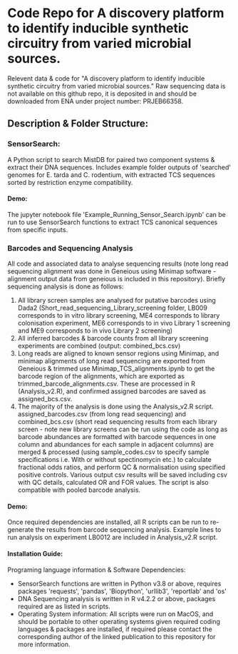 # Code Repo for A discovery platform to identify inducible synthetic circuitry from varied microbial sources.

Relevent data & code for "A discovery platform to identify inducible synthetic circuitry from varied microbial sources."
Raw sequencing data is not available on this github repo, it is deposited in and should be downloaded from ENA under project number: PRJEB66358. 

## Description & Folder Structure: 

### SensorSearch: 
A Python script to search MistDB for paired two component systems &amp; extract their DNA sequences. Includes example folder outputs of 'searched' genomes for E. tarda and C. rodentium, with extracted TCS sequences sorted by restriction enzyme compatibility. 

#### Demo: 
The jupyter notebook file 'Example_Running_Sensor_Search.ipynb' can be run to use SensorSearch functions to extract TCS canonical sequences from specific inputs.

### Barcodes and Sequencing Analysis
All code and associated data to analyse sequencing results (note long read sequencing alignment was done in Geneious using Minimap software - alignment output data from geneious is included in this repository). Briefly sequencing analysis is done as follows: 
1. All library screen samples are analysed for putative barcodes using Dada2 (Short_read_sequencing_Library_screening folder, LB009 corresponds to in vitro library screening, ME4 corresponds to library colonisation experiment, ME6 corresponds to in vivo Library 1 screening and ME9 corresponds to in vivo Library 2 screening)
2. All inferred barcodes & barcode counts from all library screening experiments are combined (output: combined_bcs.csv)
3. Long reads are aligned to known sensor regions using Minimap, and minimap alignments of long read sequencing are exported from Geneious & trimmed use Minimap_TCS_alignments.ipynb to get the barcode region of the alignments, which are exported as trimmed_barcode_alignments.csv. These are processed in R (Analysis_v2.R), and confirmed assigned barcodes are saved as assigned_bcs.csv. 
4. The majority of the analysis is done using the Analysis_v2.R script. assigned_barcodes.csv (from long read sequencing) and combined_bcs.csv (short read sequencing results from each library screen - note new library screens can be run using the code as long as barcode abundances are formatted with barcode sequences in one column and abundances for each sample in adjacent columns) are merged & processed (using sample_codes.csv to specify sample specifications i.e. With or without spectinomycin etc.) to calculate fractional odds ratios, and perform QC & normalisation using specified positive controls. Various output csv results will be saved including csv with QC details, calculated OR and FOR values. The script is also compatible with pooled barcode analysis. 

#### Demo: 
Once required dependencies are installed, all R scripts can be run to re-generate the results from barcode sequencing analysis. Example lines to run analysis on experiment LB0012 are included in Analysis_v2.R script. 

#### Installation Guide: 
Programing language information & Software Dependencies: 
- SensorSearch functions are written in Python v3.8 or above, requires packages 'requests', 'pandas', 'Biopython', 'urllib3', 'reportlab' and 'os' 
- DNA Sequencing analysis is written in R v4.2.2 or above, packages required are as listed in scripts. 
- Operating System information: All scripts were run on MacOS, and should be portable to other operating systems given required coding languages & packages are installed, if required please contact the corresponding author of the linked publication to this repository for more information. 








